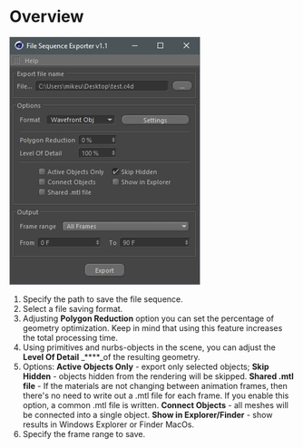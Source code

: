 # Overview

![](../.gitbook/assets/mikeudin-file-sequence-exporter.jpg)

1. Specify the path to save the file sequence.
2. Select a file saving format.
3. Adjusting **Polygon Reduction** option you can set the percentage of geometry optimization. Keep in mind that using this feature increases the total processing time. 
4. Using primitives and nurbs-objects in the scene, you can adjust the **Level Of Detail** _****_of the resulting geometry. 
5. Options: **Active Objects Only** - export only selected objects; **Skip Hidden** - objects hidden from the rendering will be skipped. **Shared .mtl file** - If the materials are not changing between animation frames, then there's no need to write out a .mtl file for each frame. If you enable this option, a common .mtl file is written. **Connect Objects** - all meshes will be connected into a single object. **Show in Explorer/Finder** - show results in Windows Explorer or Finder MacOs.
6. Specify the frame range to save.


